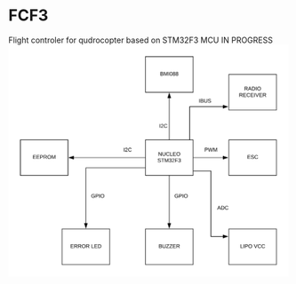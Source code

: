 # FCF3
Flight controler for qudrocopter based on STM32F3 MCU IN PROGRESS
![alt text](https://github.com/Damian-kw/FCF3/blob/master/img/fcf3%20architekture.png)

